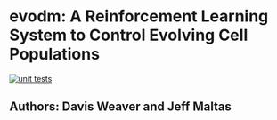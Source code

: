 # evodm: A Reinforcement Learning System to Control Evolving Cell Populations

[![unit tests](https://github.com/DavisWeaver/evo_dm/actions/workflows/tests.yml/badge.svg)](https://github.com/DavisWeaver/evo_dm/actions/workflows/tests.yml)
## Authors: Davis Weaver and Jeff Maltas
